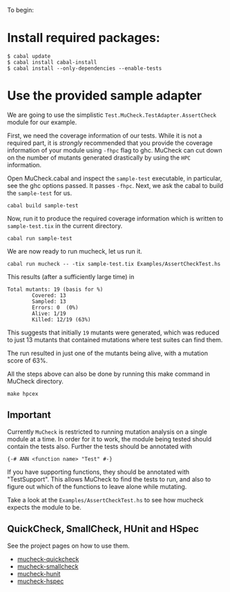 To begin:

# Install required packages:

```
$ cabal update
$ cabal install cabal-install
$ cabal install --only-dependencies --enable-tests
```
# Use the provided sample adapter

We are going to use the simplistic `Test.MuCheck.TestAdapter.AssertCheck`
module for our example.

First, we need the coverage information of our tests. While it is not
a required part, it is *strongly* recommended that you provide the coverage
information of your module using `-fhpc` flag to ghc. MuCheck can cut down
on the number of mutants generated drastically by using the `HPC` information.

Open MuCheck.cabal and inspect the `sample-test` executable, in particular,
see the ghc options passed. It passes `-fhpc`. Next, we ask the cabal to build
the `sample-test` for us.

```
cabal build sample-test
```
Now, run it to produce the required coverage information which is written to
`sample-test.tix` in the current directory.

```
cabal run sample-test
```

We are now ready to run mucheck, let us run it.

```
cabal run mucheck -- -tix sample-test.tix Examples/AssertCheckTest.hs
```

This results (after a sufficiently large time) in

```
Total mutants: 19 (basis for %)
        Covered: 13
        Sampled: 13
        Errors: 0  (0%)
        Alive: 1/19
        Killed: 12/19 (63%)
```
This suggests that initially `19` mutants were generated, which was reduced to
just 13 mutants that contained mutations where test suites can find them.

The run resulted in just one of the mutants being alive, with a mutation score
of 63%.

All the steps above can also be done by running this make command in MuCheck
directory.

```
make hpcex
```

## Important

Currently `MuCheck` is restricted to running mutation analysis on a single
module at a time. In order for it to work, the module being tested should
contain the tests also. Further the tests should be annotated with
```
{-# ANN <function name> "Test" #-}
```
If you have supporting functions, they should be annotated with "TestSupport".
This allows MuCheck to find the tests to run, and also to figure out which of
the functions to leave alone while mutating.

Take a look at the `Examples/AssertCheckTest.hs` to see how mucheck expects the
module to be.

## QuickCheck, SmallCheck, HUnit and HSpec

See the project pages on how to use them.

* [mucheck-quickcheck](https://bitbucket.org/osu-testing/mucheck-quickcheck)
* [mucheck-smallcheck](https://bitbucket.org/osu-testing/mucheck-smallcheck)
* [mucheck-hunit](https://bitbucket.org/osu-testing/mucheck-hunit)
* [mucheck-hspec](https://bitbucket.org/osu-testing/mucheck-hspec)

